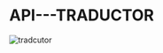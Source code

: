 # API---TRADUCTOR

![tradcutor](https://github.com/user-attachments/assets/b9e58e42-b7b7-4872-ad5f-1aeebe10d222)
